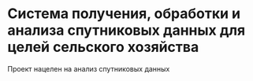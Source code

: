 # Система получения, обработки и анализа спутниковых данных для целей сельского хозяйства

Проект нацелен на анализ спутниковых данных
